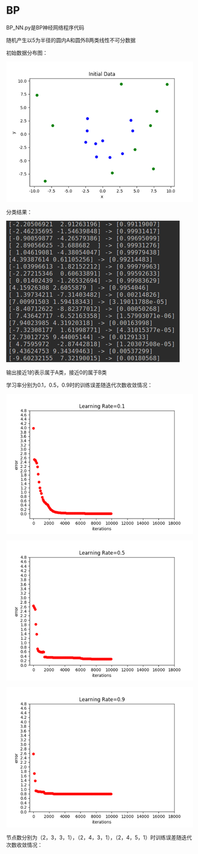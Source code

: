 # BP

BP_NN.py是BP神经网络程序代码

随机产生以5为半径的圆内A和圆外B两类线性不可分数据

初始数据分布图：

![image](https://github.com/Jojo11111/BP/blob/master/data.png)


分类结果：

![image](https://github.com/Jojo11111/BP/blob/master/2019-10-14%2014-51-08%E5%B1%8F%E5%B9%95%E6%88%AA%E5%9B%BE.png)

输出接近1的表示属于A类，接近0的属于B类

学习率分别为0.1，0.5，0.9时的训练误差随迭代次数收敛情况：

![image](https://github.com/Jojo11111/BP/blob/master/lr0.1.png)

![image](https://github.com/Jojo11111/BP/blob/master/lr0.5.png)

![image](https://github.com/Jojo11111/BP/blob/master/lr0.9.png)

节点数分别为（2，3，3，1），（2，4，3，1），（2，4，5，1）时训练误差随迭代次数收敛情况：

